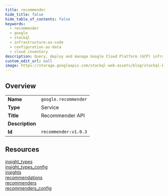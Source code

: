 ```yaml
---
title: recommender
hide_title: false
hide_table_of_contents: false
keywords:
  - recommender
  - google
  - stackql
  - infrastructure-as-code
  - configuration-as-data
  - cloud inventory
description: Query, deploy and manage Google Cloud Platform (GCP) infrastructure and resources using SQL
custom_edit_url: null
image: https://storage.googleapis.com/stackql-web-assets/blog/stackql-blog-post-featured-image.png
---
```

  
    

## Overview
<table><tbody>
<tr><td><b>Name</b></td><td><code>google.recommender</code></td></tr>
<tr><td><b>Type</b></td><td>Service</td></tr>
<tr><td><b>Title</b></td><td>Recommender API</td></tr>
<tr><td><b>Description</b></td><td></td></tr>
<tr><td><b>Id</b></td><td><code>recommender:v1.0.3</code></td></tr>
</tbody></table>

## Resources
<div class="row">
<div class="providerDocColumn">
<a href="/providers/google/recommender/insight_types/">insight_types</a><br />
<a href="/providers/google/recommender/insight_types_config/">insight_types_config</a><br />
<a href="/providers/google/recommender/insights/">insights</a><br />
</div>
<div class="providerDocColumn">
<a href="/providers/google/recommender/recommendations/">recommendations</a><br />
<a href="/providers/google/recommender/recommenders/">recommenders</a><br />
<a href="/providers/google/recommender/recommenders_config/">recommenders_config</a><br />
</div>
</div>
